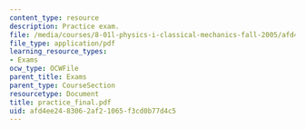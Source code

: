 ```yaml
---
content_type: resource
description: Practice exam.
file: /media/courses/8-01l-physics-i-classical-mechanics-fall-2005/afd4ee2483062af21065f3cd0b77d4c5_practice_final.pdf
file_type: application/pdf
learning_resource_types:
- Exams
ocw_type: OCWFile
parent_title: Exams
parent_type: CourseSection
resourcetype: Document
title: practice_final.pdf
uid: afd4ee24-8306-2af2-1065-f3cd0b77d4c5
---
```

